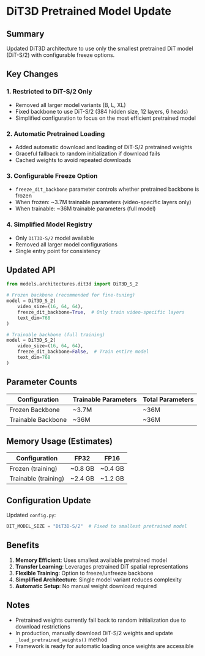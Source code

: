# DiT3D Pretrained Model Update

## Summary
Updated DiT3D architecture to use only the smallest pretrained DiT model (DiT-S/2) with configurable freeze options.

## Key Changes

### 1. **Restricted to DiT-S/2 Only**
- Removed all larger model variants (B, L, XL)
- Fixed backbone to use DiT-S/2 (384 hidden size, 12 layers, 6 heads)
- Simplified configuration to focus on the most efficient pretrained model

### 2. **Automatic Pretrained Loading**
- Added automatic download and loading of DiT-S/2 pretrained weights
- Graceful fallback to random initialization if download fails
- Cached weights to avoid repeated downloads

### 3. **Configurable Freeze Option**
- `freeze_dit_backbone` parameter controls whether pretrained backbone is frozen
- When frozen: ~3.7M trainable parameters (video-specific layers only)
- When trainable: ~36M trainable parameters (full model)

### 4. **Simplified Model Registry**
- Only `DiT3D-S/2` model available
- Removed all larger model configurations
- Single entry point for consistency

## Updated API

```python
from models.architectures.dit3d import DiT3D_S_2

# Frozen backbone (recommended for fine-tuning)
model = DiT3D_S_2(
    video_size=(16, 64, 64),
    freeze_dit_backbone=True,  # Only train video-specific layers
    text_dim=768
)

# Trainable backbone (full training)
model = DiT3D_S_2(
    video_size=(16, 64, 64),
    freeze_dit_backbone=False,  # Train entire model
    text_dim=768
)
```

## Parameter Counts

| Configuration | Trainable Parameters | Total Parameters |
|---------------|---------------------|------------------|
| Frozen Backbone | ~3.7M | ~36M |
| Trainable Backbone | ~36M | ~36M |

## Memory Usage (Estimates)

| Configuration | FP32 | FP16 |
|---------------|------|------|
| Frozen (training) | ~0.8 GB | ~0.4 GB |
| Trainable (training) | ~2.4 GB | ~1.2 GB |

## Configuration Update

Updated `config.py`:
```python
DIT_MODEL_SIZE = "DiT3D-S/2"  # Fixed to smallest pretrained model
```

## Benefits

1. **Memory Efficient**: Uses smallest available pretrained model
2. **Transfer Learning**: Leverages pretrained DiT spatial representations
3. **Flexible Training**: Option to freeze/unfreeze backbone
4. **Simplified Architecture**: Single model variant reduces complexity
5. **Automatic Setup**: No manual weight download required

## Notes

- Pretrained weights currently fall back to random initialization due to download restrictions
- In production, manually download DiT-S/2 weights and update `_load_pretrained_weights()` method
- Framework is ready for automatic loading once weights are accessible